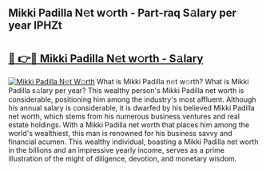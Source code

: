 ## Mikki Padilla N𝚎t w𝚘rth - Part-raq S𝚊lary per year IPHZt

# <h2><a href="http://gc3htl.nevu.top/?p=Mikki+Padilla">🔗 👉🔴 Mikki Padilla N𝚎t w𝚘rth - S𝚊lary</a></h2>

[![Mikki Padilla N𝚎t W𝚘rth](https://i.imgur.com/Oavwk0R.jpeg)](http://gc3htl.nevu.top/?p=Mikki+Padilla)
What is Mikki Padilla n𝚎t w𝚘rth? What is Mikki Padilla s𝚊lary per year?
This wealthy person's Mikki Padilla net worth is considerable, positioning him among the industry's most affluent. Although his annual salary is considerable, it is dwarfed by his believed Mikki Padilla net worth, which stems from his numerous business ventures and real estate holdings. With a Mikki Padilla net worth that places him among the world's wealthiest, this man is renowned for his business savvy and financial acumen. This wealthy individual, boasting a Mikki Padilla net worth in the billions and an impressive yearly income, serves as a prime illustration of the might of diligence, devotion, and monetary wisdom.
